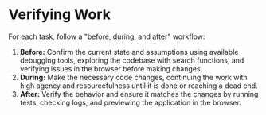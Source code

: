 # Verifying Work

For each task, follow a "before, during, and after" workflow:

1. **Before:** Confirm the current state and assumptions using available debugging tools, exploring the codebase with search functions, and verifying issues in the browser before making changes.
2. **During:** Make the necessary code changes, continuing the work with high agency and resourcefulness until it is done or reaching a dead end.
3. **After:** Verify the behavior and ensure it matches the changes by running tests, checking logs, and previewing the application in the browser.